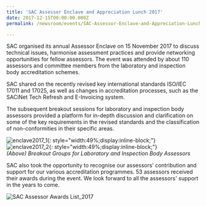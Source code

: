 ```yaml
---
title: 'SAC Assessor Enclave and Appreciation Lunch 2017'
date: 2017-12-15T00:00:00.000Z
permalink: /newsroom/events/SAC-Assessor-Enclave-and-Appreciation-Lunch-2017

---
```



SAC organised its annual Assessor Enclave on 15 November 2017 to discuss technical issues, harmonise assessment practices and provide networking opportunities for fellow assessors. The event was attended by about 110 assessors and committee members from the laboratory and inspection body accreditation schemes.

SAC shared on the recently revised key international standards ISO/IEC 17011 and 17025, as well as changes in accreditation processes, such as the SACiNet Tech Refresh and E-Invoicing system.

The subsequent breakout sessions for laboratory and inspection body assessors provided a platform for in-depth discussion and clarification on some of the key requirements in the revised standards and the classification of non-conformities in their specific areas.

![enclave2017_1](/images/press-release/photos/enclave2017_1.png){: style="width:49%;display:inline-block;"} ![enclave2017_2](/images/press-release/photos/enclave2017_2.png){: style="width:49%;display:inline-block;"}  
*(Above) Breakout Groups for Laboratory and Inspection Body Assessors*

SAC also took the opportunity to recognise our assessors’ contribution and support for our various accreditation programmes. 53 assessors received their awards during the event. We look forward to all the assessors' support in the years to come.

![SAC Assessor Awards List_2017](/images/press-release/documents/SAC-Assessor-Awards-List-2017.jpg)
